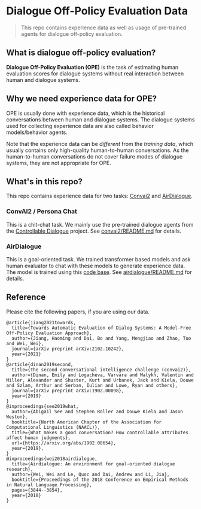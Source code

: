 # Dialogue Off-Policy Evaluation Data

> This repo contains experience data as well as usage of pre-trained agents for dialogue off-policy evaluation. 

## What is dialogue off-policy evaluation?

**Dialogue Off-Policy Evaluation (OPE)** is the task of estimating human evaluation scores for dialogue systems without real interaction between human and dialogue systems. 

## Why we need experience data for OPE?

OPE is usually done with experience data, which is the historical conversations between human and dialogue systems. The dialogue systems used for collecting experience data are also called behavior models/behavior agents. 

Note that the experience data can be *different* from the *training data*, which usually contains only high-quality human-to-human conversations. As the human-to-human conversations do not cover failure modes of dialogue systems, they are not appropriate for OPE. 


## What's in this repo?

This repo contains experience data for two tasks: [Convai2](https://parl.ai/projects/convai2/) and [AirDialogue](https://github.com/google/airdialogue). 

### ConvAI2 / Persona Chat

This is a chit-chat task. We mainly use the pre-trained dialogue agents from the [Controllable Dialogue](https://github.com/facebookresearch/ParlAI/tree/controllable_dialogue_archive/projects/controllable_dialogue) project. See [convai2/README.md](convai2/README.md) for details.


### AirDialogue

This is a goal-oriented task. We trained transformer based models and ask human evaluator to chat with these models to generate experience data. The model is trained using this [code base](https://github.com/google-research/google-research/tree/master/dialogue_ope/airdialogue_model_transformer). See [airdialogue/README.md](airdialogue/README.md) for details.

## Reference


Please cite the following papers, if you are using our data.
```
@article{jiang2021towards,
  title={Towards Automatic Evaluation of Dialog Systems: A Model-Free Off-Policy Evaluation Approach},
  author={Jiang, Haoming and Dai, Bo and Yang, Mengjiao and Zhao, Tuo and Wei, Wei},
  journal={arXiv preprint arXiv:2102.10242},
  year={2021}
}
@article{dinan2019second,
  title={The second conversational intelligence challenge (convai2)},
  author={Dinan, Emily and Logacheva, Varvara and Malykh, Valentin and Miller, Alexander and Shuster, Kurt and Urbanek, Jack and Kiela, Douwe and Szlam, Arthur and Serban, Iulian and Lowe, Ryan and others},
  journal={arXiv preprint arXiv:1902.00098},
  year={2019}
}
@inproceedings{see2019what,
  author={Abigail See and Stephen Roller and Douwe Kiela and Jason Weston},
  booktitle={North American Chapter of the Association for Computational Linguistics (NAACL)},
  title={What makes a good conversation? How controllable attributes affect human judgments},
  url={https://arxiv.org/abs/1902.08654},
  year={2019},
}
@inproceedings{wei2018airdialogue,
  title={Airdialogue: An environment for goal-oriented dialogue research},
  author={Wei, Wei and Le, Quoc and Dai, Andrew and Li, Jia},
  booktitle={Proceedings of the 2018 Conference on Empirical Methods in Natural Language Processing},
  pages={3844--3854},
  year={2018}
}
```
